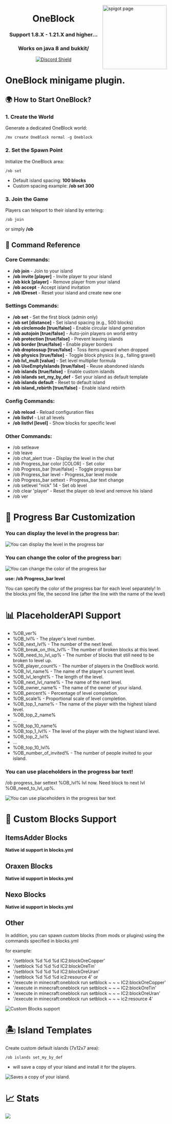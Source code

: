 <a href="https://www.spigotmc.org/resources/oneblock.83215/"><img src="https://i.ibb.co/xCRdNdM/ob.png" width="200" alt="spigot page" align="right"></a>
<div align="center">
  <h1>OneBlock</h1>
  <h3>Support 1.8.X - 1.21.X and higher...</h3>
  <h3>Works on java 8 and bukkit/</h3>

  [![Discord Shield](https://discordapp.com/api/guilds/797551904250920980/widget.png?style=shield)](https://discord.gg/zUKrmp3P9y)
</div>

# OneBlock minigame plugin.
## 🌍 How to Start OneBlock?
### 1. Create the World
Generate a dedicated OneBlock world:
```
/mv create OneBlock normal -g Oneblock 
```
### 2. Set the Spawn Point
Initialize the OneBlock area:
```
/ob set
```
- Default island spacing: **100 blocks**
- Custom spacing example: **/ob set 300**
### 3. Join the Game
Players can teleport to their island by entering:
```
/ob join  
```
or simply **/ob**
## 🔧 Command Reference
### Core Commands:
- **/ob join** - Join to your island
- **/ob invite [player]** - Invite player to your island
- **/ob kick [player]** - Remove player from your island
- **/ob accept** - Accept island invitation
- **/ob IDreset** - Reset your island and create new one

### Settings Commands:
- **/ob set** - Set the first block (admin only)
- **/ob set [distance]** - Set island spacing (e.g., 500 blocks)
- **/ob circlemode [true/false]** - Enable circular island generation
- **/ob autojoin [true/false]** - Auto-join players on world entry
- **/ob protection [true/false]** - Prevent leaving islands
- **/ob border [true/false]** - Enable player borders
- **/ob droptossup [true/false]** -	Toss items upward when dropped
- **/ob physics [true/false]** - Toggle block physics (e.g., falling gravel)
- **/ob lvl_mult [value]** - Set level multiplier formula
- **/ob UseEmptyIslands [true/false]** - Reuse abandoned islands
- **/ob islands [true/false]** - Enable custom islands
- **/ob islands set_my_by_def** - Set your island as default template
- **/ob islands default** - Reset to default island
- **/ob island_rebirth [true/false]** - Enable island rebirth

### Config Commands:
- **/ob reload** - Reload configuration files
- **/ob listlvl** - List all levels
- **/ob listlvl [level]** - Show blocks for specific level

### Other Commands:
- /ob setleave
- /ob leave
- /ob chat_alert true - Display the level in the chat
- /ob Progress_bar color [COLOR] - Set color
- /ob Progress_bar [true/false] - Toggle progress bar
- /ob Progress_bar level - Progress_bar level mode
- /ob Progress_bar settext <text> - Progress_bar text change
- /ob setlevel "nick" 14 - Set ob level
- /ob clear 'player' - Reset the player ob level and remove his island
- /ob ver

# 🎨 Progress Bar Customization
### You can display the level in the progress bar:
![You can display the level in the progress bar](https://cdn.modrinth.com/data/cached_images/e1c96b4db6e9668d4c126ec73824efe2c81e3166.jpeg)
### You can change the color of the progress bar:
![You can change the color of the progress bar](https://cdn.modrinth.com/data/cached_images/89c009c7886a62944537e9f9544b472b6b1d402a.jpeg)

**use: /ob Progress_bar level**

You can specify the color of the progress bar for each level separately! In the blocks.yml file, the second line (after the line with the name of the level)

# 📊 PlaceholderAPI Support
- %OB_ver%
- %OB_lvl% - The player's level number.
- %OB_next_lvl% - The number of the next level.
- %OB_break_on_this_lvl% - The number of broken blocks at this level.
- %OB_need_to_lvl_up% - The number of blocks that still need to be broken to level up.
- %OB_player_count% - The number of players in the OneBlock world.
- %OB_lvl_name% - The name of the player's current level.
- %OB_lvl_lenght% - The length of the level.
- %OB_next_lvl_name% - The name of the next level.​
- %OB_owner_name% - The name of the owner of your island.
- %OB_percent% - Percentage of level completion.
- %OB_scale% - Proportional scale of level completion.
- %OB_top_1_name% - The name of the player with the highest island level.
- %OB_top_2_name%
- ...
- %OB_top_10_name%
- %OB_top_1_lvl% - The level of the player with the highest island level.
- %OB_top_2_lvl%
- ...
- %OB_top_10_lvl%
- %OB_number_of_invited% - The number of people invited to your island.

### You can use placeholders in the progress bar text!
/ob progress_bar settext %OB_lvl% lvl now. Need block to next lvl %OB_need_to_lvl_up%.

![You can use placeholders in the progress bar text](https://cdn.modrinth.com/data/cached_images/0f4203d44f3cd42c4b552fad3a2320640a2289c7.jpeg)

# 🧱 Custom Blocks Support
## ItemsAdder Blocks
**Native id support in blocks.yml**

## Oraxen Blocks
**Native id support in blocks.yml**

## Nexo Blocks
**Native id support in blocks.yml**

## Other
In addition, you can spawn custom blocks (from mods or plugins) using the commands specified in blocks.yml

for example:
- '/setblock %d %d %d IC2:blockOreCopper'
- '/setblock %d %d %d IC2:blockOreTin'
- '/setblock %d %d %d IC2:blockOreUran'
- '/setblock %d %d %d ic2:resource 4'
or
- '/execute in minecraft:oneblock run setblock ~ ~ ~ IC2:blockOreCopper'
- '/execute in minecraft:oneblock run setblock ~ ~ ~ IC2:blockOreTin'
- '/execute in minecraft:oneblock run setblock ~ ~ ~ IC2:blockOreUran'
- '/execute in minecraft:oneblock run setblock ~ ~ ~ ic2:resource 4'

![Custom Blocks support](https://cdn.modrinth.com/data/cached_images/99fd24cc477a54d9490e64ae509de3583a22bc38.png)

# 🏝️ Island Templates
Create custom default islands (7x12x7 area):
```
/ob islands set_my_by_def
```
 - will save a copy of your island and install it for the players.

![Saves a copy of your island.](https://cdn.modrinth.com/data/cached_images/9130fc987296b722efa24636730613a9dee324ec.jpeg)

# 📈 Stats
[![](https://bstats.org/signatures/bukkit/Oneblock.svg)](bstats.org/plugin/bukkit/OneBlock/14477)
